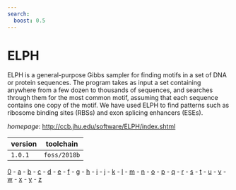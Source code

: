 ```yaml
---
search:
  boost: 0.5
---
```

# ELPH

ELPH is a general-purpose Gibbs sampler for finding motifs in a set   of DNA or protein sequences. The program takes as input a set containing anywhere from   a few dozen to thousands of sequences, and searches through them for the most common motif,   assuming that each sequence contains one copy of the motif. We have used ELPH to find   patterns such as ribosome binding sites (RBSs) and exon splicing enhancers (ESEs).

*homepage*: <http://ccb.jhu.edu/software/ELPH/index.shtml>

version | toolchain
--------|----------
``1.0.1`` | ``foss/2018b``

[0](../0/index.md) - [a](../a/index.md) - [b](../b/index.md) - [c](../c/index.md) - [d](../d/index.md) - [e](../e/index.md) - [f](../f/index.md) - [g](../g/index.md) - [h](../h/index.md) - [i](../i/index.md) - [j](../j/index.md) - [k](../k/index.md) - [l](../l/index.md) - [m](../m/index.md) - [n](../n/index.md) - [o](../o/index.md) - [p](../p/index.md) - [q](../q/index.md) - [r](../r/index.md) - [s](../s/index.md) - [t](../t/index.md) - [u](../u/index.md) - [v](../v/index.md) - [w](../w/index.md) - [x](../x/index.md) - [y](../y/index.md) - [z](../z/index.md)


